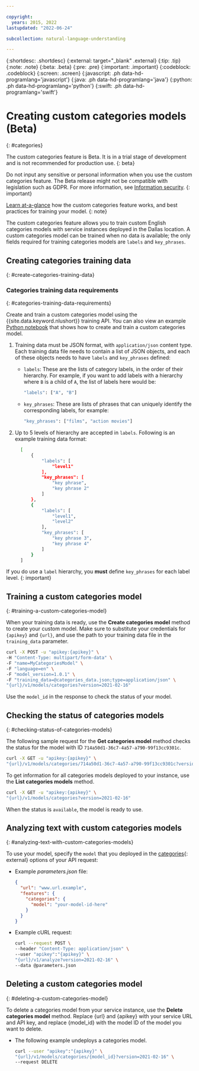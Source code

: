 ```yaml
---

copyright:
  years: 2015, 2022
lastupdated: "2022-06-24"

subcollection: natural-language-understanding

---
```


{:shortdesc: .shortdesc}
{:external: target="_blank" .external}
{:tip: .tip}
{:note: .note}
{:beta: .beta}
{:pre: .pre}
{:important: .important}
{:codeblock: .codeblock}
{:screen: .screen}
{:javascript: .ph data-hd-programlang='javascript'}
{:java: .ph data-hd-programlang='java'}
{:python: .ph data-hd-programlang='python'}
{:swift: .ph data-hd-programlang='swift'}

# Creating custom categories models (Beta)
{: #categories}

The custom categories feature is Beta. It is in a trial stage of development and is not recommended for production use.
{: beta}

Do not input any sensitive or personal information when you use the custom categories feature. The Beta release might not be compatible with legislation such as GDPR. For more information, see [Information security](/docs/natural-language-understanding?topic=natural-language-understanding-information-security).
{: important}

[Learn at-a-glance](https://github.com/watson-developer-cloud/doc-tutorial-downloads/blob/master/natural-language-understanding/Explainers/Custom%20Categories%20One%20Pager-2023.pdf) how the custom categories feature works, and best practices for training your model.
{: note}

The custom categories feature allows you to train custom English categories models with service instances deployed in the Dallas location. A custom categories model can be trained when no data is available; the only fields required for training categories models are `labels` and `key_phrases`.

## Creating categories training data
{: #create-categories-training-data}

### Categories training data requirements
{: #categories-training-data-requirements}

Create and train a custom categories model using the {{site.data.keyword.nlushort}} training API. You can also view an example [Python notebook](https://github.com/watson-developer-cloud/doc-tutorial-downloads/blob/master/natural-language-understanding/custom_categories_example.ipynb) that shows how to create and train a custom categories model.

1. Training data must be JSON format, with `application/json` content type. Each training data file needs to contain a list of JSON objects, and each of these objects needs to have `labels` and `key_phrases` defined:

    - `labels`: These are the lists of category labels, in the order of their hierarchy. For example, if you want to add labels with a hierarchy where `B` is a child of `A`, the list of labels here would be:

        ```bash
        "labels": ["A", "B"]
        ```

    - `key_phrases`: These are lists of phrases that can uniquely identify the corresponding labels, for example:

        ```bash
        "key_phrases": ["films", "action movies"]
        ```

1. Up to 5 levels of hierarchy are accepted in `labels`. Following is an example training data format:

    ```bash
      [
          {
              "labels": [
                  "level1"
              ],
              "key_phrases": [
                  "key phrase",
                  "key phrase 2"
              ]
          },
          {
              "labels": [
                  "level1",
                  "level2"
              ],
              "key_phrases": [
                  "key phrase 3",
                  "key phrase 4"
              ]
          }
      ]
    ```

If you do use a `label` hierarchy, you **must** define `key_phrases` for each label level.
{: important}

## Training a custom categories model
{: #training-a-custom-categories-model}

When your training data is ready, use the **Create categories model** method to create your custom model. Make sure to substitute your credentials for `{apikey}` and `{url}`, and use the path to your training data file in the `training_data` parameter.

```bash
curl -X POST -u "apikey:{apikey}" \
-H "Content-Type: multipart/form-data" \
-F "name=MyCategoriesModel" \
-F "language=en" \
-F "model_version=1.0.1" \
-F "training_data=@categories_data.json;type=application/json" \
"{url}/v1/models/categories?version=2021-02-16"
```

Use the `model_id` in the response to check the status of your model.

## Checking the status of categories models
{: #checking-status-of-categories-models}

The following sample request for the **Get categories model** method checks the status for the model with ID `714a50d1-36c7-4a57-a790-99f13cc9301c`.

```bash
curl -X GET -u "apikey:{apikey}" \
"{url}/v1/models/categories/714a50d1-36c7-4a57-a790-99f13cc9301c?version=2021-02-16"
```

To get information for all categories models deployed to your instance, use the **List categories models** method.

```bash
curl -X GET -u "apikey:{apikey}" \
"{url}/v1/models/categories?version=2021-02-16"
```

When the status is `available`, the model is ready to use.

## Analyzing text with custom categories models
{: #analyzing-text-with-custom-categories-models}

To use your model, specify the `model` that you deployed in the [categories](https://{DomainName}/apidocs/natural-language-understanding#categories){: external} options of your API request:

- Example *parameters.json* file:

    ```json
    {
      "url": "www.url.example",
      "features": {
        "categories": {
          "model": "your-model-id-here"
        }
      }
    }
    ```

- Example cURL request:

    ```bash
    curl --request POST \
    --header "Content-Type: application/json" \
    --user "apikey":"{apikey}" \
    "{url}/v1/analyze?version=2021-02-16" \
    --data @parameters.json
    ```

## Deleting a custom categories model
{: #deleting-a-custom-categories-model}

To delete a categories model from your service instance, use the **Delete categories model** method. Replace {url} and {apikey} with your service URL and API key, and replace {model_id} with the model ID of the model you want to delete.

- The following example undeploys a categories model.

  ```bash
  curl --user "apikey":"{apikey}" \
  "{url}/v1/models/categories/{model_id}?version=2021-02-16" \
  --request DELETE
  ```
